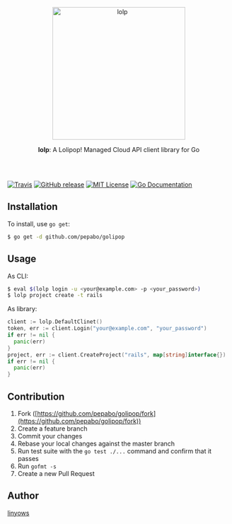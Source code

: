 <p align="center"><img src="https://raw.githubusercontent.com/pepabo/lolp.rb/images/lolipop-logo-by-gmo-pepabo.png" width="300" alt="lolp" /></p><p align="center"><strong>lolp</strong>: A Lolipop! Managed Cloud API client library for Go</p> <br /> <br />

[![Travis](https://img.shields.io/travis/pepabo/golipop.svg?style=flat-square)][travis]
[![GitHub release](http://img.shields.io/github/release/pepabo/golipop.svg?style=flat-square)][release]
[![MIT License](http://img.shields.io/badge/license-MIT-blue.svg?style=flat-square)][license]
[![Go Documentation](http://img.shields.io/badge/go-documentation-blue.svg?style=flat-square)][godocs]

[travis]: https://travis-ci.org/pepabo/golipop
[release]: https://github.com/pepabo/golipop/releases
[license]: https://github.com/pepabo/golipop/blob/master/LICENSE
[godocs]: http://godoc.org/github.com/pepabo/golipop

Installation
------------

To install, use `go get`:

```sh
$ go get -d github.com/pepabo/golipop
```

Usage
-----

As CLI:

```sh
$ eval $(lolp login -u <your@example.com> -p <your_password>)
$ lolp project create -t rails
```

As library:

```go
client := lolp.DefaultClinet()
token, err := client.Login("your@example.com", "your_password")
if err != nil {
  panic(err)
}
project, err := client.CreateProject("rails", map[string]interface{})
if err != nil {
  panic(err)
}
```

Contribution
------------

1. Fork ([https://github.com/pepabo/golipop/fork](https://github.com/pepabo/golipop/fork))
1. Create a feature branch
1. Commit your changes
1. Rebase your local changes against the master branch
1. Run test suite with the `go test ./...` command and confirm that it passes
1. Run `gofmt -s`
1. Create a new Pull Request

Author
------

[linyows](https://github.com/linyows)
